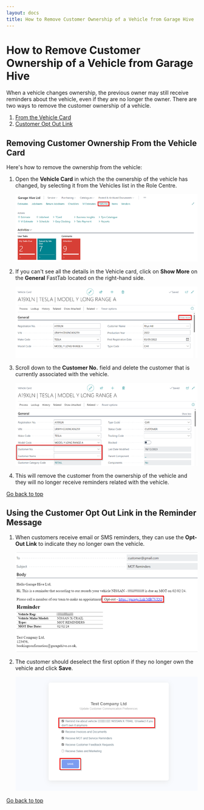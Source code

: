 ```yaml
---
layout: docs
title: How to Remove Customer Ownership of a Vehicle from Garage Hive
---
```


<a name="top"></a>

# How to Remove Customer Ownership of a Vehicle from Garage Hive
When a vehicle changes ownership, the previous owner may still receive reminders about the vehicle, even if they are no longer the owner. There are two ways to remove the customer ownership of a vehicle.
1. [From the Vehicle Card](#removing-customer-ownership-from-the-vehicle-card)
2. [Customer Opt Out Link](#using-the-customer-opt-out-link-in-the-reminder-message)

## Removing Customer Ownership From the Vehicle Card
 Here's how to remove the ownership from the vehicle:

1. Open the **Vehicle Card** in which the the ownership of the vehicle has changed, by selecting it from the Vehicles list in the Role Centre.

   ![](media/garagehive-remove-customer-from-vehicle1.png)

2. If you can't see all the details in the Vehicle card, click on **Show More** on the **General** FastTab located on the right-hand side. 

   ![](media/garagehive-remove-customer-from-vehicle2.png)

3. Scroll down to the **Customer No.** field and delete the customer that is currently associated with the vehicle.

   ![](media/garagehive-remove-customer-from-vehicle3.png)

4. This will remove the customer from the ownership of the vehicle and they will no longer receive reminders related with the vehicle.


[Go back to top](#top)

## Using the Customer Opt Out Link in the Reminder Message
1. When customers receive email or SMS reminders, they can use the **Opt-Out Link** to indicate they no longer own the vehicle.

   ![](media/garagehive-remove-customer-from-vehicle-opt-out1.png)

2. The customer should deselect the first option if they no longer own the vehicle and click **Save**.
  
   ![](media/garagehive-remove-customer-from-vehicle-opt-out2.png)


[Go back to top](#top)